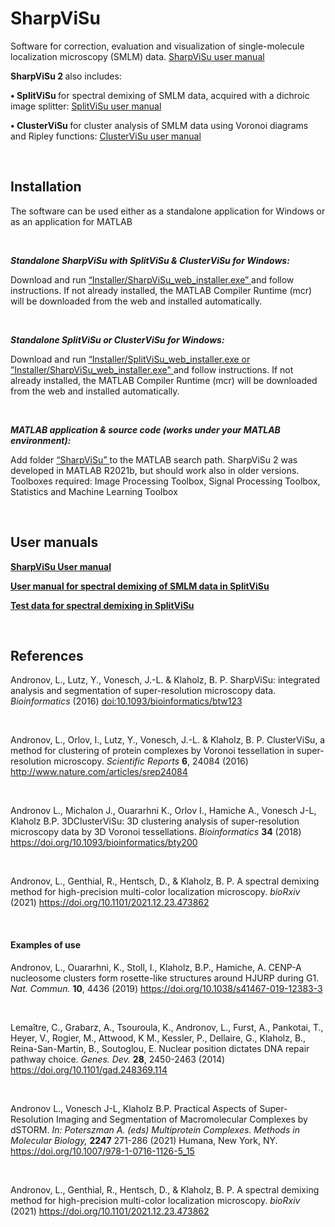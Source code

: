 # SharpViSu
Software for correction, evaluation and visualization of single-molecule localization microscopy (SMLM) data. 
<a href="https://github.com/andronovl/SharpViSu/blob/master/SharpViSu%20user%20manual.pdf">  SharpViSu user manual  </a>

<b>   SharpViSu 2 </b> also includes:

<b> • SplitViSu </b> for spectral demixing of SMLM data, acquired with a dichroic image splitter: <a href="https://github.com/andronovl/SharpViSu/blob/master/SplitViSu%20manual.pdf">  SplitViSu user manual  </a>

<b> • ClusterViSu </b> for cluster analysis of SMLM data using Voronoi diagrams and Ripley functions: <a href="https://github.com/andronovl/SharpViSu/blob/master/ClusterViSu%20user%20manual.pdf">  ClusterViSu user manual  </a>

<br>

## Installation 

The software can be used either as a standalone application for Windows or as an application for MATLAB 

<br>

<b><i> Standalone SharpViSu with SplitViSu & ClusterViSu for Windows:  </i></b>

Download and run <a href=https://github.com/andronovl/SharpViSu/tree/master/Installer> “Installer/SharpViSu_web_installer.exe” </a> and follow instructions. If not already installed, the MATLAB Compiler Runtime (mcr) will be downloaded from the web and installed automatically.

<br>

<b><i> Standalone SplitViSu or ClusterViSu for Windows:  </i></b>

Download and run <a href=https://github.com/andronovl/SharpViSu/tree/master/Installer> “Installer/SplitViSu_web_installer.exe or ”Installer/SharpViSu_web_installer.exe" </a> and follow instructions. If not already installed, the MATLAB Compiler Runtime (mcr) will be downloaded from the web and installed automatically.

<br>

<b><i> MATLAB application & source code (works under your MATLAB environment):  </i></b>

Add folder <a href=https://github.com/andronovl/SharpViSu/tree/master/SharpViSu> “SharpViSu” </a> to the MATLAB search path. SharpViSu 2 was developed in MATLAB R2021b, but should work also in older versions. Toolboxes required: Image Processing Toolbox, Signal Processing Toolbox, Statistics and Machine Learning Toolbox

<br>

## User manuals 

<a href="https://github.com/andronovl/SharpViSu/blob/master/SharpViSu%20user%20manual.pdf"> <b> SharpViSu User manual </b> </a>

<a href="https://github.com/andronovl/SharpViSu/blob/master/SplitViSu%20manual.pdf"> <b> User manual for spectral demixing of SMLM data in SplitViSu </b> </a>

<a href="https://github.com/andronovl/SharpViSu/tree/master/Data/SplitViSu"> <b> Test data for spectral demixing in SplitViSu </b> </a>

<br>

## References 
Andronov, L., Lutz, Y., Vonesch, J.-L. & Klaholz, B. P. SharpViSu: integrated analysis and segmentation of super-resolution microscopy data. <i>Bioinformatics</i> (2016) <a href="http://bioinformatics.oxfordjournals.org/content/early/2016/03/17/bioinformatics.btw123">doi:10.1093/bioinformatics/btw123</a>

<br>

Andronov, L., Orlov, I., Lutz, Y., Vonesch, J.-L. & Klaholz, B. P. ClusterViSu, a method for clustering of protein complexes by Voronoi tessellation in super-resolution microscopy. <i>Scientific Reports</i> <b>6</b>, 24084 (2016) <a href="http://www.nature.com/articles/srep24084">http://www.nature.com/articles/srep24084</a>

<br>

Andronov L., Michalon J., Ouararhni K., Orlov I., Hamiche A., Vonesch J-L, Klaholz B.P. 3DClusterViSu: 3D clustering analysis of super-resolution microscopy data by 3D Voronoi tessellations. <i>Bioinformatics</i> <b>34</b> (2018) <a href=https://academic.oup.com/bioinformatics/article/34/17/3004/4960045> https://doi.org/10.1093/bioinformatics/bty200 </a>

<br>

Andronov, L., Genthial, R., Hentsch, D., & Klaholz, B. P. A spectral demixing method for high-precision multi-color localization microscopy. <i>bioRxiv</i> (2021) <a href="https://www.biorxiv.org/content/10.1101/2021.12.23.473862v1.full">https://doi.org/10.1101/2021.12.23.473862</a>

<br>

#### Examples of use
Andronov, L., Ouararhni, K., Stoll, I., Klaholz, B.P., Hamiche, A. CENP-A nucleosome clusters form rosette-like structures around HJURP during G1. <i> Nat. Commun. </i> <b>10</b>, 4436 (2019) <a href="https://www.nature.com/articles/s41467-019-12383-3">https://doi.org/10.1038/s41467-019-12383-3</a>

<br>

Lemaître, C., Grabarz, A., Tsouroula, K., Andronov, L., Furst, A., Pankotai, T., Heyer, V., Rogier, M., Attwood, K M., Kessler, P., Dellaire, G., Klaholz, B., Reina-San-Martin, B., Soutoglou, E. Nuclear position dictates DNA repair pathway choice. <i>Genes. Dev.</i> <b>28</b>, 2450-2463 (2014) <a href="http://genesdev.cshlp.org/content/28/22/2450">https://doi.org/10.1101/gad.248369.114</a>

<br>

Andronov L., Vonesch J-L, Klaholz B.P. Practical Aspects of Super-Resolution Imaging and Segmentation of Macromolecular Complexes by dSTORM. <i> In: Poterszman A. (eds) Multiprotein Complexes. Methods in Molecular Biology, </i> <b>2247</b> 271-286 (2021) Humana, New York, NY. <a href="https://link.springer.com/protocol/10.1007/978-1-0716-1126-5_15">https://doi.org/10.1007/978-1-0716-1126-5_15</a>

<br>

Andronov, L., Genthial, R., Hentsch, D., & Klaholz, B. P. A spectral demixing method for high-precision multi-color localization microscopy. <i>bioRxiv</i> (2021) <a href="https://www.biorxiv.org/content/10.1101/2021.12.23.473862v1.full">https://doi.org/10.1101/2021.12.23.473862</a>
